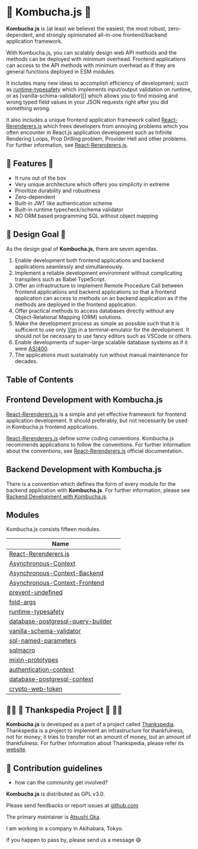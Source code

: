  🍵 Kombucha.js 🍵
===================

**Kombucha.js** is (at least we believe) the easiest, the most robust,
zero-dependent, and strongly opinionated all-in-one frontend/backend application
framework.

With Kombucha.js, you can scalably design web API methods and the methods can be
deployed with minimum overhead. Frontend applications can access to the API
methods with minimum overhead as if they are general functions deployed in ESM
modules.

It includes many new ideas to accomplish efficiency of development; such as
[runtime-typesafety][] which implements input/output validation on runtime, or
as [vanilla-schima-validator][] which allows you to find missing and wrong typed
field values in your JSON requests right after you did something wrong.

It also includes a unique frontend application framework called [React-Rerenderers.js][rerenderers]
which frees developers from annoying problems which you often encounter in
React.js application development such as Infinite Rendering Loops, Prop Drilling
problem, Provider Hell and other problems. For further information, see
[React-Rerenderers.js][rerenderers].

  🐶 Features 🐶
-----------------
- It runs out of the box
- Very unique architecture which offers you simplicity in extreme
- Prioritize durability and robustness
- Zero-dependent
- Built-in JWT like authentication scheme
- Built-in runtime typecheck/schema validator
- NO ORM based programming SQL without object mapping

 🗼 Design Goal 🗼
-------------------
As the design goal of **Kombucha.js**, there are seven agendas.

1. Enable development both frontend applications and backend applications
   seamlessly and simultaneously.
2. Implement a reliable development environment without complicating
   transpilers such as Babel TypeScript.
3. Offer an infrastructure to implement Remote Procedure Call between frontend
   applications and backend applications so that a frontend application can
   access to methods on an backend application as if    the methods are deployed
   in the frontend application.
4. Offer practical methods to access databases directly without any
   Object-Relational Mapping (ORM) solutions.
5. Make the development process as simple as possible such that it is
   sufficient to use only [Vim][] in a terminal-emulator for the development. It
   should not be necessary to use fancy editors such as VSCode or others.
6. Enable developments of super-large scalable database systems as if it were
   [AS/400](https://en.wikipedia.org/wiki/IBM_AS/400).
7. The applications must sustainably run without manual maintenance for
   decades.

[Vim]: https://www.vim.org/


 Table of Contents
------------------------------------

[TOC-BEGIN]: <> ""


[TOC-END]: <> ""
[TOC-COMMAND]: <> "r! cat profile/README.md | pandoc -s --toc --wrap=none  --from=markdown --to=markdown | sed -n '1,/^ *$/p'"


 Frontend Development with Kombucha.js
----------------------------------------

[React-Rerenderers.js][rerenderers] is a simple and yet effective framework for
frontend application development. It should preferably, but not necessarily be
used in Kombucha.js frontend applications.

[React-Rerenderers.js][rerenderers] define some coding conventions. Kombucha.js
recommends applications to follow the conventions. For further information
about the conventions, see [React-Rerenderers.js][rerenderers] official
documentation.

[frontend]: https://github.com/kombucha-js/.github/wiki/Frontend-Development


 Backend Development with Kombucha.js
---------------------------------------
There is a convention which defines the form of every module for the backend
application with **Kombucha.js**. For further information, please see [Backend Development with Kombucha.js][backend].

[backend]: https://github.com/kombucha-js/.github/wiki/Backend-Development


 Modules
------------------------------------

Kombucha.js consists fifteen modules.

| Name                                                                    |                                     |
| ----------------------------------------------------------------------  | ----------------------------------  |
| [React-Rerenderers.js][react-rerenderers]                               |                                     |
| [Asynchronous-Context][asynchronous-context]                            |                                     |
| [Asynchronous-Context-Backend][asynchronous-context-backend]            |                                     |
| [Asynchronous-Context-Frontend][asynchronous-context-frontend]          |                                     |
| [prevent-undefined][prevent-undefined]                                  |                                     |
| [fold-args][fold-args]                                                  |                                     |
| [runtime-typesafety][runtime-typesafety]                                |                                     |
| [database-postgresql-query-builder][database-postgresql-query-builder]  |                                     |
| [vanilla-schema-validator][vanilla-schema-validator]                    |                                     |
| [sql-named-parameters][sql-named-parameters]                            |                                     |
| [sqlmacro][sqlmacro]                                                    |                                     |
| [mixin-prototypes][mixin-prototypes]                                    |                                     |
| [authentication-context][authentication-context]                        |                                     |
| [database-postgresql-context][database-postgresql-context]              |                                     |
| [crypto-web-token][crypto-web-token]                                    |                                     |


[rerenderers]:                       https://github.com/kombucha-js/react-rerenderers/
[react-rerenderers]:                 https://github.com/kombucha-js/react-rerenderers/
[asynchronous-context-backend]:      https://github.com/kombucha-js/asynchronous-context-backend/
[prevent-undefined]:                 https://github.com/kombucha-js/prevent-undefined/
[fold-args]:                         https://github.com/kombucha-js/fold-args/
[runtime-typesafety]:                https://github.com/kombucha-js/runtime-typesafety/
[database-postgresql-query-builder]: https://github.com/kombucha-js/database-postgresql-query-builder/
[vanilla-schema-validator]:          https://github.com/kombucha-js/vanilla-schema-validator/
[sql-named-parameters]:              https://github.com/kombucha-js/sql-named-parameters/
[sqlmacro]:                          https://github.com/kombucha-js/sqlmacro/
[mixin-prototypes]:                  https://github.com/kombucha-js/mixin-prototypes/
[authentication-context]:            https://github.com/kombucha-js/authentication-context/
[asynchronous-context]:              https://github.com/kombucha-js/asynchronous-context/
[database-postgresql-context]:       https://github.com/kombucha-js/database-postgresql-context/
[crypto-web-token]:                  https://github.com/kombucha-js/crypto-web-token/
[asynchronous-context-frontend]:     https://github.com/kombucha-js/asynchronous-context-frontend/
[randomcat]:                         https://github.com/kombucha-js/randomcat/
[beep]:                              https://github.com/kombucha-js/beep/

[LIST-COMMAND]: <> "gh repo list --json 'url' kombucha-js --jq '.[].url'"




  🙏🏿 🥰 Thankspedia Project 🥰 🙏🏻
----------------------------------------
**Kombucha.js** is developed as a part of a project called [Thankspedia][].
Thankspedia is a project to implement an infrastructure for thankfulness, not
for money; it tries to transfer not an amount of money, but an amount of
thankfulness. For further information about Thankspedia, please refer its
[website][Thankspedia].

[Thankspedia]: https://github.com/thankspedia/


🌈 Contribution guidelines
---------------------------------------------------------------
- how can the community get involved?

**Kombucha.js** is distributed as GPL v3.0.

Please send feedbacks or report issues at [github.com](https://github.com/kombucha-js)

The primary maintainer is [Atsushi Oka][ats4u].

I am working in a company in Akihabara, Tokyo.

If you happen to pass by, please send us a message 😄

[ats4u]: https://github.com/ats4u

<!--
**Here are some ideas to get you started:**
👩‍💻 Useful resources
---------------------------------------------------------------
 - where can the community find your docs? Is there anything else the community should know?
🙋‍♀️ A short introduction - what is your organization all about?
🌈 Contribution guidelines - how can the community get involved?
👩‍💻 Useful resources - where can the community find your docs? Is there anything else the community should know?
🍿 Fun facts - what does your team eat for breakfast?
🧙 Remember, you can do mighty things with the power of [Markdown](https://docs.github.com/github/writing-on-github/getting-started-with-writing-and-formatting-on-github/basic-writing-and-formatting-syntax)
-->
